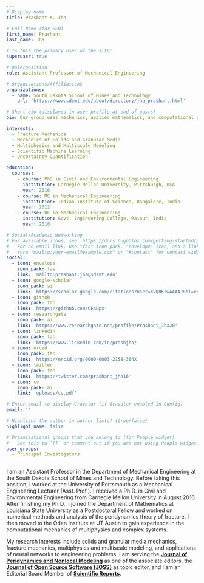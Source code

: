 ```yaml
---
# Display name
title: Prashant K. Jha

# Full Name (for SEO)
first_name: Prashant
last_name: Jha

# Is this the primary user of the site?
superuser: true

# Role/position
role: Assistant Professor of Mechanical Engineering

# Organizations/Affiliations
organizations:
  - name: South Dakota School of Mines and Technology
    url: 'https://www.sdsmt.edu/about/directory/jha_prashant.html'

# Short bio (displayed in user profile at end of posts)
bio: Our group uses mechanics, applied mathematics, and computational science to understand and represent the complex behavior of materials, e.g., functional soft materials and granular materials.

interests:
  - Fracture Mechanics
  - Mechanics of Solids and Granular Media
  - Multiphysics and Multiscale Modeling 
  - Scientific Machine Learning
  - Uncertainty Quantification

education:
  courses:
    - course: PhD in Civil and Environmental Engineering
      institution: Carnegie Mellon University, Pittsburgh, USA
      year: 2016
    - course: ME in Mechanical Engineering
      institution: Indian Institute of Science, Bangalore, India
      year: 2012
    - course: BE in Mechanical Engineering
      institution: Govt. Engineering College, Raipur, India
      year: 2010

# Social/Academic Networking
# For available icons, see: https://docs.hugoblox.com/getting-started/page-builder/#icons
#   For an email link, use "fas" icon pack, "envelope" icon, and a link in the
#   form "mailto:your-email@example.com" or "#contact" for contact widget.
social:
  - icon: envelope
    icon_pack: fas
    link: 'mailto:prashant.jha@sdsmt.edu'
  - icon: google-scholar
    icon_pack: ai
    link: 'https://scholar.google.com/citations?user=XvQBKlwAAAAJ&hl=en'
  - icon: github
    icon_pack: fab
    link: 'https://github.com/CEADpx'
  - icon: researchgate
    icon_pack: ai
    link: 'https://www.researchgate.net/profile/Prashant_Jha20'
  - icon: linkedin
    icon_pack: fab
    link: 'https://www.linkedin.com/in/prashjha/'
  - icon: orcid
    icon_pack: fab
    link: 'https://orcid.org/0000-0003-2158-364X'
  - icon: twitter
    icon_pack: fab
    link: 'https://twitter.com/prashant_jha16'
  - icon: cv
    icon_pack: ai
    link: 'uploads/cv.pdf'

# Enter email to display Gravatar (if Gravatar enabled in Config)
email: ''

# Highlight the author in author lists? (true/false)
highlight_name: false

# Organizational groups that you belong to (for People widget)
#   Set this to `[]` or comment out if you are not using People widget.
user_groups:
  - Principal Investigators
---
```


I am an Assistant Professor in the Department of Mechanical Engineering at the South Dakota School of Mines and Technology. Before taking this position, I worked at the University of Portsmouth as a Mechanical Engineering Lecturer (Asst. Prof.). I received a Ph.D. in Civil and Environmental Engineering from Carnegie Mellon University in August 2016. After finishing my Ph.D., I joined the Department of Mathematics at Louisiana State University as a Postdoctoral Fellow and worked on numerical methods and analysis of the peridynamics theory of fracture. I then moved to the Oden Institute at UT Austin to gain experience in the computational mechanics of multiphysics and complex systems. 

My research interests include solids and granular media mechanics, fracture mechanics, multiphysics and multiscale modeling, and applications of neural networks to engineering problems. I am serving the [**Journal of Peridynamics and Nonlocal Modeling**](https://www.springer.com/journal/42102/) as one of the associate editors, the [**Journal of Open Source Software (JOSS)**](https://joss.theoj.org/about) as topic editor, and I am an Editorial Board Member of [**Scientific Reports**](https://www.nature.com/srep/).
